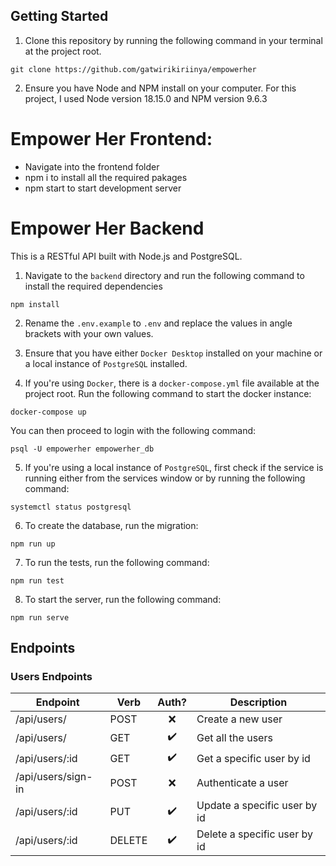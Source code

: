 ## Getting Started

1. Clone this repository by running the following command in your terminal at the project root.

```
git clone https://github.com/gatwirikiriinya/empowerher
```

2. Ensure you have Node and NPM install on your computer. For this project, I used Node version 18.15.0 and NPM version 9.6.3


# Empower Her Frontend:

- Navigate into the frontend folder
- npm i to install all the required pakages
- npm start to start development server 


# Empower Her Backend

This is a RESTful API built with Node.js and PostgreSQL.


1. Navigate to the `backend` directory and run the following command to install the required dependencies

```
npm install
```

2. Rename the `.env.example` to `.env` and replace the values in angle brackets with your own values.

3. Ensure that you have either `Docker Desktop` installed on your machine or a local instance of `PostgreSQL` installed.

4. If you're using `Docker`, there is a `docker-compose.yml` file available at the project root. Run the following command to start the docker instance:

```
docker-compose up
```

You can then proceed to login with the following command:

```
psql -U empowerher empowerher_db
```

5. If you're using a local instance of `PostgreSQL`, first check if the service is running either from the services window or by running the following command:

```
systemctl status postgresql
```

6. To create the database, run the migration:

```
npm run up
```

7. To run the tests, run the following command:

```
npm run test
```

8. To start the server, run the following command:

```
npm run serve
```

## Endpoints

### Users Endpoints

| Endpoint           | Verb   | Auth? | Description                  |
| ------------------ | ------ | :---: | ---------------------------- |
| /api/users/        | POST   |  ❌   | Create a new user            |
| /api/users/        | GET    |  ✔️   | Get all the users            |
| /api/users/:id     | GET    |  ✔️   | Get a specific user by id    |
| /api/users/sign-in | POST   |  ❌   | Authenticate a user          |
| /api/users/:id     | PUT    |  ✔️   | Update a specific user by id |
| /api/users/:id     | DELETE |  ✔️   | Delete a specific user by id |



